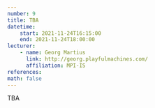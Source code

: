 ```yaml
---
number: 9
title: TBA
datetime:
    start: 2021-11-24T16:15:00
    end: 2021-11-24T18:00:00
lecturer: 
    - name: Georg Martius
      link: http://georg.playfulmachines.com/
      affiliation: MPI-IS
references:
math: false
---
```


TBA